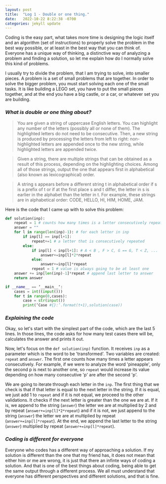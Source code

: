 ```yaml
---
layout: post
title:  "Log 1 - Double or one thing."
date:   2022-10-22 8:22:38 -0700
categories: jekyll update
---
```

Coding is the easy part, what takes more time is designing the logic itself and an algorithm (set of instructions) to properly solve the problem in the best way possible, or at least in the best way that you can think of. Everyone has a unique way of thinking, a distinctive way of analyzing a problem and finding a solution, so let me explain how do I normally solve this kind of problems.

I usually try to divide the problem, that I am trying to solve, into smaller pieces. A problem is a set of small problems that are together. In order to solve the bigger problem, you must start solving each one of the small tasks. It is like building a LEGO set, you have to put the small pieces together, and at the end you have a big castle, or a car, or whatever set you are building. 

### *What is double or one thing about?*
> You are given a string of uppercase English letters. You can highlight any number of the letters (possibly all or none of them). The highlighted letters do not need to be consecutive. Then, a new string is produced by processing the letters from left to right: non-highlighted letters are appended once to the new string, while highlighted letters are appended twice.

>Given a string, there are multiple strings that can be obtained as a result of this process, depending on the highlighting choices. Among all of those strings, output the one that appears first in alphabetical (also known as lexicographical) order.

>A string s appears before a different string t in alphabetical order if s is a prefix of t or if at the first place s and t differ, the letter in s is earlier in the alphabet than the letter in t. For example, these strings are in alphabetical order: CODE, HELLO, HI, HIM, HOME, JAM.

Here is the code that I came up with to solve this problem:
    
```python
def solution(inp):
    repeat = 1 # counts how many times is a letter consecutively repeated
    answer = ""
    for l in range(len(inp)-1): # for each letter in inp
        if inp[l] == inp[l+1]:
            repeat+=1 # a letter that is consecutively repeated
        else:
            if inp[l] < inp[l+1]: # A < B , F > C, G == G, T < Z, ...
                answer+=inp[l]*2*repeat
            else:
                answer+=inp[l]*repeat
            repeat = 1 # value is always going to be at least one
    answer += inp[len(inp)-1]*repeat # append last letter to answer
    return answer

if __name__ == ‘__main__‘:
    cases = int((input()))
    for t in range(0,cases):
        case = str(input())
        print(‘Case #{}:’.format(t+1),solution(case))
```

### *Explaining the code*
Okay, so let's start with the simplest part of the code, which are the last 5 lines. In those lines, the code asks for how many test cases there will be, calculates the answer and prints it out. 

Now, let's focus on the ```def solution(inp)``` function. It receives ```inp``` as a parameter which is the word to be 'transformed'. Two variables are created: ```repeat``` and ```answer```. The first one counts how many times a letter appears consecutively. For example, if we were to analyze the word 'pineapple', only the second p is next to another one, so ```repeat``` would increase its value depending on how many consecutive 'p' are after the second 'p'. 

We are going to iterate through each letter in the ```inp```. The first thing that we check is that if that letter is equal to the next letter in the string. If it is equal, we just add 1 to ```repeat``` and if it is not equal, we proceed to the other validations. It checks if the next letter is greater than the one we are at. If it is, we append to the string (```answer```) the letter we are at multiplied by 2 and by repeat (```answer+=inp[l]*2*repeat```) and if it is not, we just append to the string (```answer```) the letter we are at multiplied by repeat (```answer+=inp[l]*repeat```). At the end, we append the last letter to the string (```answer```) multiplied by repeat (```answer+=inp[l]*repeat```). 

### *Coding is different for everyone*
Everyone who codes has a different way of approaching a solution. If my solution is different than the one that my friend has, it does not mean that either him or me are wrong, it is just that there an infinte ways of coding a solution. And that is one of the best things about coding, being able to get the same output through a different process. We all must understand that everyone has different perspectives and different solutions, and that is fine.